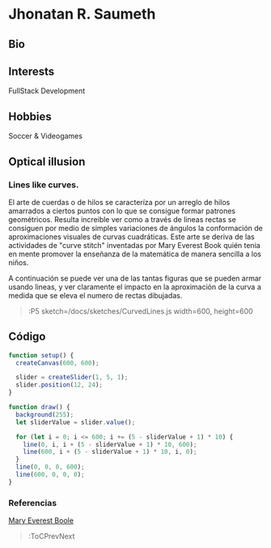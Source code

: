 # Jhonatan R. Saumeth

## Bio


## Interests
FullStack Development

## Hobbies
Soccer & Videogames

## Optical illusion

### Lines like curves.

El arte de cuerdas  o de hilos se caracteríza por un arreglo de hilos amarrados a ciertos puntos con lo que se consigue formar patrones geométricos.
Resulta increible ver como a través de lineas rectas se consiguen por medio de simples variaciones de ángulos la conformación de aproximaciones visuales de curvas cuadráticas. Este arte se deriva de las actividades de "curve stitch" inventadas por Mary Everest Book quién tenia en mente promover la enseñanza de la matemática de manera sencilla a los niños. 

A continuación se puede ver una de las tantas figuras que se pueden armar usando lineas, y ver claramente el impacto en la aproximación de la curva a medida que se eleva el numero de rectas dibujadas.

> :P5 sketch=/docs/sketches/CurvedLines.js width=600, height=600


## Código

```javascript
function setup() {
  createCanvas(600, 600);

  slider = createSlider(1, 5, 1);
  slider.position(12, 24);
}

function draw() {
  background(255);
  let sliderValue = slider.value();

  for (let i = 0; i <= 600; i += (5 - sliderValue + 1) * 10) {
    line(0, i, i + (5 - sliderValue + 1) * 10, 600);
    line(600, i + (5 - sliderValue + 1) * 10, i, 0);
  }
  line(0, 0, 0, 600);
  line(600, 0, 0, 0);
}

```
### Referencias

[Mary Everest Boole](https://mujeresconciencia.com/2017/08/10/mary-everest-boole-1832-1916/)

> :ToCPrevNext